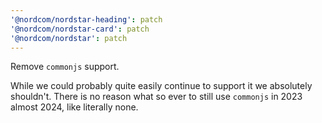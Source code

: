 ```yaml
---
'@nordcom/nordstar-heading': patch
'@nordcom/nordstar-card': patch
'@nordcom/nordstar': patch
---
```


Remove `commonjs` support.

While we could probably quite easily continue to support it we absolutely shouldn't.
There is no reason what so ever to still use `commonjs` in 2023 almost 2024, like literally none.
